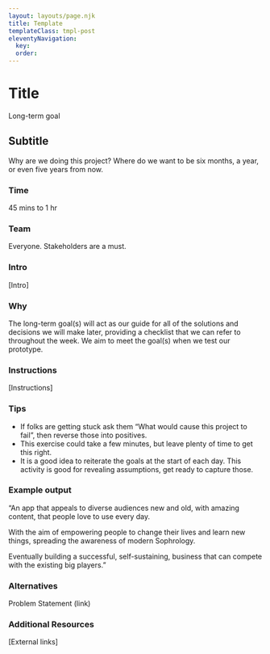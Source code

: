 ```yaml
---
layout: layouts/page.njk
title: Template
templateClass: tmpl-post
eleventyNavigation:
  key: 
  order: 
---
```


# Title
Long-term goal

## Subtitle
Why are we doing this project? Where do we want to be six months, a year, or even five years from now.

### Time
45 mins to 1 hr

### Team
Everyone. Stakeholders are a must.

### Intro
[Intro]

### Why
The long-term goal(s) will act as our guide for all of the solutions and decisions we will make later, providing a checklist that we can refer to throughout the week. We aim to meet the goal(s) when we test our prototype.

### Instructions
[Instructions]

### Tips
- If folks are getting stuck ask them “What would cause this project to fail”, then reverse those into positives.
- This exercise could take a few minutes, but leave plenty of time to get this right.
- It is a good idea to reiterate the goals at the start of each day.
This activity is good for revealing assumptions, get ready to capture those.


### Example output
“An app that appeals to diverse audiences new and old, with amazing content, that people love to use every day. 

With the aim of empowering people to change their lives and learn new things, spreading the awareness of modern Sophrology. 

Eventually building a successful, self-sustaining, business that can compete with the existing big players.”


### Alternatives
Problem Statement (link)

### Additional Resources
[External links]
